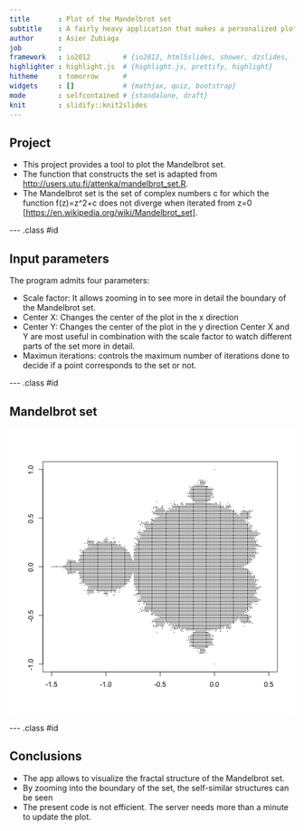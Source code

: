 ```yaml
---
title       : Plot of the Mandelbrot set
subtitle    : A fairly heavy application that makes a personalized plot of the Mandelbrot set 
author      : Asier Zubiaga
job         : 
framework   : io2012        # {io2012, html5slides, shower, dzslides, ...}
highlighter : highlight.js  # {highlight.js, prettify, highlight}
hitheme     : tomorrow      # 
widgets     : []            # {mathjax, quiz, bootstrap}
mode        : selfcontained # {standalone, draft}
knit        : slidify::knit2slides
---
```


## Project

- This project provides a tool to plot the Mandelbrot set. 
- The function that constructs the set is adapted from http://users.utu.fi/attenka/mandelbrot_set.R. 
- The Mandelbrot set is the set of complex numbers c for which the function f(z)=z^2+c does not diverge when iterated from z=0 [https://en.wikipedia.org/wiki/Mandelbrot_set].

--- .class #id 

## Input parameters
The program admits four parameters: 
- Scale factor: It allows zooming in to see more in detail the boundary of the Mandelbrot set. 
- Center X: Changes the center of the plot in the x direction
- Center Y: Changes the center of the plot in the y direction
Center X and Y are most useful in combination with the scale factor to watch different parts of the set more in detail. 
- Maximun iterations: controls the maximum number of iterations done to decide if a point corresponds to the set or not.

--- .class #id 

## Mandelbrot set

![plot of chunk mandelbrot](figure/mandelbrot-1.png)

--- .class #id 

## Conclusions
- The app allows to visualize the fractal structure of the Mandelbrot set.
- By zooming into the boundary of the set, the self-similar structures can be seen 
- The present code is not efficient. The server needs more than a minute to update the plot.




